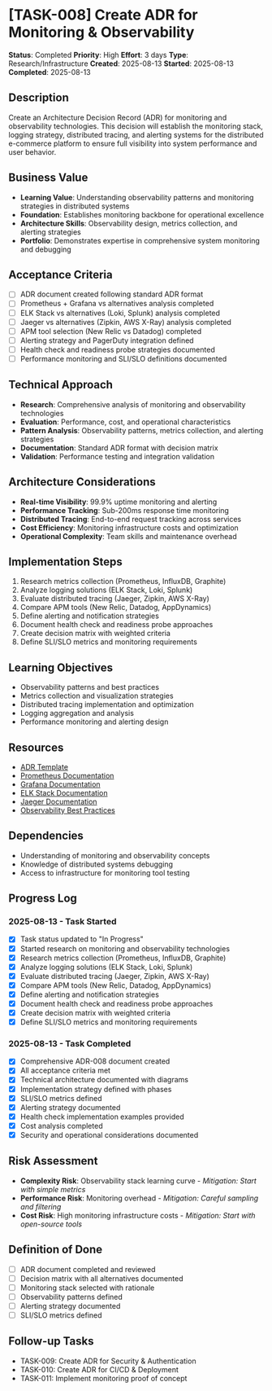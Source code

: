 # [TASK-008] Create ADR for Monitoring & Observability

**Status**: Completed
**Priority**: High
**Effort**: 3 days
**Type**: Research/Infrastructure
**Created**: 2025-08-13
**Started**: 2025-08-13
**Completed**: 2025-08-13

## Description
Create an Architecture Decision Record (ADR) for monitoring and observability technologies. This decision will establish the monitoring stack, logging strategy, distributed tracing, and alerting systems for the distributed e-commerce platform to ensure full visibility into system performance and user behavior.

## Business Value
- **Learning Value**: Understanding observability patterns and monitoring strategies in distributed systems
- **Foundation**: Establishes monitoring backbone for operational excellence
- **Architecture Skills**: Observability design, metrics collection, and alerting strategies
- **Portfolio**: Demonstrates expertise in comprehensive system monitoring and debugging

## Acceptance Criteria
- [ ] ADR document created following standard ADR format
- [ ] Prometheus + Grafana vs alternatives analysis completed
- [ ] ELK Stack vs alternatives (Loki, Splunk) analysis completed
- [ ] Jaeger vs alternatives (Zipkin, AWS X-Ray) analysis completed
- [ ] APM tool selection (New Relic vs Datadog) completed
- [ ] Alerting strategy and PagerDuty integration defined
- [ ] Health check and readiness probe strategies documented
- [ ] Performance monitoring and SLI/SLO definitions documented

## Technical Approach
- **Research**: Comprehensive analysis of monitoring and observability technologies
- **Evaluation**: Performance, cost, and operational characteristics
- **Pattern Analysis**: Observability patterns, metrics collection, and alerting strategies
- **Documentation**: Standard ADR format with decision matrix
- **Validation**: Performance testing and integration validation

## Architecture Considerations
- **Real-time Visibility**: 99.9% uptime monitoring and alerting
- **Performance Tracking**: Sub-200ms response time monitoring
- **Distributed Tracing**: End-to-end request tracking across services
- **Cost Efficiency**: Monitoring infrastructure costs and optimization
- **Operational Complexity**: Team skills and maintenance overhead

## Implementation Steps
1. Research metrics collection (Prometheus, InfluxDB, Graphite)
2. Analyze logging solutions (ELK Stack, Loki, Splunk)
3. Evaluate distributed tracing (Jaeger, Zipkin, AWS X-Ray)
4. Compare APM tools (New Relic, Datadog, AppDynamics)
5. Define alerting and notification strategies
6. Document health check and readiness probe approaches
7. Create decision matrix with weighted criteria
8. Define SLI/SLO metrics and monitoring requirements

## Learning Objectives
- Observability patterns and best practices
- Metrics collection and visualization strategies
- Distributed tracing implementation and optimization
- Logging aggregation and analysis
- Performance monitoring and alerting design

## Resources
- [ADR Template](../../architecture/decisions/)
- [Prometheus Documentation](https://prometheus.io/docs/)
- [Grafana Documentation](https://grafana.com/docs/)
- [ELK Stack Documentation](https://www.elastic.co/guide/index.html)
- [Jaeger Documentation](https://www.jaegertracing.io/docs/)
- [Observability Best Practices](https://www.cncf.io/blog/2019/10/31/observability-best-practices/)

## Dependencies
- Understanding of monitoring and observability concepts
- Knowledge of distributed systems debugging
- Access to infrastructure for monitoring tool testing

## Progress Log
<!-- Update as work progresses -->

### 2025-08-13 - Task Started
- [x] Task status updated to "In Progress"
- [x] Started research on monitoring and observability technologies
- [x] Research metrics collection (Prometheus, InfluxDB, Graphite)
- [x] Analyze logging solutions (ELK Stack, Loki, Splunk)
- [x] Evaluate distributed tracing (Jaeger, Zipkin, AWS X-Ray)
- [x] Compare APM tools (New Relic, Datadog, AppDynamics)
- [x] Define alerting and notification strategies
- [x] Document health check and readiness probe approaches
- [x] Create decision matrix with weighted criteria
- [x] Define SLI/SLO metrics and monitoring requirements

### 2025-08-13 - Task Completed
- [x] Comprehensive ADR-008 document created
- [x] All acceptance criteria met
- [x] Technical architecture documented with diagrams
- [x] Implementation strategy defined with phases
- [x] SLI/SLO metrics defined
- [x] Alerting strategy documented
- [x] Health check implementation examples provided
- [x] Cost analysis completed
- [x] Security and operational considerations documented

## Risk Assessment
- **Complexity Risk**: Observability stack learning curve - *Mitigation: Start with simple metrics*
- **Performance Risk**: Monitoring overhead - *Mitigation: Careful sampling and filtering*
- **Cost Risk**: High monitoring infrastructure costs - *Mitigation: Start with open-source tools*

## Definition of Done
- [ ] ADR document completed and reviewed
- [ ] Decision matrix with all alternatives documented
- [ ] Monitoring stack selected with rationale
- [ ] Observability patterns defined
- [ ] Alerting strategy documented
- [ ] SLI/SLO metrics defined

## Follow-up Tasks
- TASK-009: Create ADR for Security & Authentication
- TASK-010: Create ADR for CI/CD & Deployment
- TASK-011: Implement monitoring proof of concept
